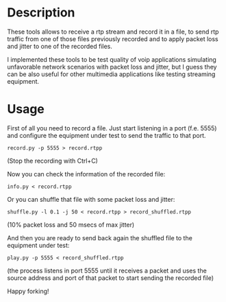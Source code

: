 # Description
These tools allows to receive a rtp stream and record it in a file, to send rtp traffic from one of those files previously recorded and to apply packet loss and jitter to one of the recorded files.

I implemented these tools to be test quality of voip applications simulating unfavorable network scenarios with packet loss and jitter, but I guess they can be also useful for other multimedia applications like testing streaming equipment.

# Usage

First of all you need to record a file.  Just start listening in a port (f.e. 5555) and configure the equipment under test to send the traffic to that port.

`record.py -p 5555 > record.rtpp`

(Stop the recording with Ctrl+C)

Now you can check the information of the recorded file:

`info.py < record.rtpp`

Or you can shuffle that file with some packet loss and jitter:

`shuffle.py -l 0.1 -j 50 < record.rtpp > record_shuffled.rtpp`

(10% packet loss and 50 msecs of max jitter)

And then you are ready to send back again the shuffled file to the equipment under test:

`play.py -p 5555 < record_shuffled.rtpp`

(the process listens in port 5555 until it receives a packet and uses the source address and port of that packet to start sending the recorded file)

Happy forking!


